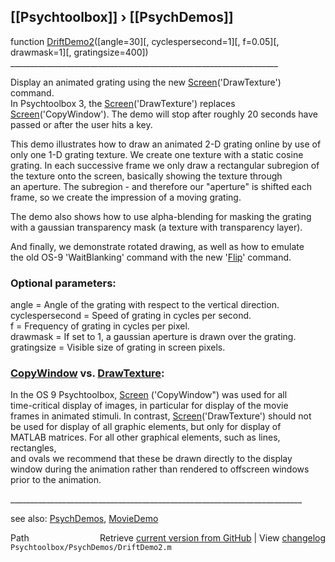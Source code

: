 ## [[Psychtoolbox]] &#8250; [[PsychDemos]]

function [DriftDemo2](DriftDemo2)([angle=30][, cyclespersecond=1][, f=0.05][, drawmask=1][, gratingsize=400])  
\_\_\_\_\_\_\_\_\_\_\_\_\_\_\_\_\_\_\_\_\_\_\_\_\_\_\_\_\_\_\_\_\_\_\_\_\_\_\_\_\_\_\_\_\_\_\_\_\_\_\_\_\_\_\_\_\_\_\_\_\_\_\_\_\_\_\_  
  
Display an animated grating using the new [Screen](Screen)('DrawTexture') command.  
In Psychtoolbox 3, the  [Screen](Screen)('DrawTexture') replaces  
[Screen](Screen)('CopyWindow'). The demo will stop after roughly 20 seconds have  
passed or after the user hits a key.  
  
This demo illustrates how to draw an animated 2-D grating online by use of  
only one 1-D grating texture. We create one texture with a static cosine  
grating. In each successive frame we only draw a rectangular subregion of  
the texture onto the screen, basically showing the texture through  
an aperture. The subregion - and therefore our "aperture" is shifted each  
frame, so we create the impression of a moving grating.  
  
The demo also shows how to use alpha-blending for masking the grating  
with a gaussian transparency mask (a texture with transparency layer).  
  
And finally, we demonstrate rotated drawing, as well as how to emulate  
the old OS-9 'WaitBlanking' command with the new '[Flip](Flip)' command.  
  
### Optional parameters:  
  
angle = Angle of the grating with respect to the vertical direction.  
cyclespersecond = Speed of grating in cycles per second.  
f = Frequency of grating in cycles per pixel.  
drawmask = If set to 1, a gaussian aperture is drawn over the grating.  
gratingsize = Visible size of grating in screen pixels.  
  
### [CopyWindow](CopyWindow) vs. [DrawTexture](DrawTexture):  
  
In the OS 9 Psychtoolbox, [Screen](Screen) ('CopyWindow") was used for all  
time-critical display of images, in particular for display of the movie  
frames in animated stimuli. In contrast, [Screen](Screen)('DrawTexture') should not  
be used for display of all graphic elements,  but only for  display of  
MATLAB matrices.  For all other graphical elements, such as lines,  rectangles,  
and ovals we recommend that these be drawn directly to the  display  
window during the animation rather than rendered to offscreen  windows  
prior to the animation.  
  
\_\_\_\_\_\_\_\_\_\_\_\_\_\_\_\_\_\_\_\_\_\_\_\_\_\_\_\_\_\_\_\_\_\_\_\_\_\_\_\_\_\_\_\_\_\_\_\_\_\_\_\_\_\_\_\_\_\_\_\_\_\_\_\_\_\_\_\_\_\_\_\_\_  
  
see also: [PsychDemos](PsychDemos), [MovieDemo](MovieDemo)  




<div class="code_header" style="text-align:right;">
  <span style="float:left;">Path&nbsp;&nbsp;</span> <span class="counter">Retrieve <a href=
  "https://raw.github.com/Psychtoolbox-3/Psychtoolbox-3/beta/Psychtoolbox/PsychDemos/DriftDemo2.m">current version from GitHub</a> | View <a href=
  "https://github.com/Psychtoolbox-3/Psychtoolbox-3/commits/beta/Psychtoolbox/PsychDemos/DriftDemo2.m">changelog</a></span>
</div>
<div class="code">
  <code>Psychtoolbox/PsychDemos/DriftDemo2.m</code>
</div>

